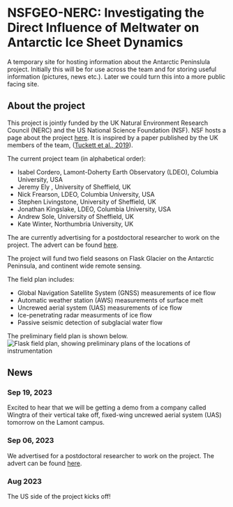# NSFGEO-NERC: Investigating the Direct Influence of Meltwater on Antarctic Ice Sheet Dynamics

A temporary site for hosting information about the Antarctic Peninslula project. Initially this will be for use across the team and for storing useful information (pictures, news etc.). Later we could turn this into a more public facing site.

## About the project
This project is jointly funded by the UK Natural Environment Research Council (NERC) and the US National Science Foundation (NSF). NSF hosts a page about the project [here](https://www.nsf.gov/awardsearch/showAward?AWD_ID=2053169). It is inspired by a paper published by the UK members of the team, ([Tuckett et al., 2019](https://doi.org/10.1038/s41467-019-12039-2)).

The current project team (in alphabetical order):
- Isabel Cordero, Lamont-Doherty Earth Observatory (LDEO), Columbia University, USA
- Jeremy Ely , University of Sheffield, UK
- Nick Frearson, LDEO, Columbia University, USA
- Stephen Livingstone, University of Sheffield, UK
- Jonathan Kingslake, LDEO, Columbia University, USA
- Andrew Sole, University of Sheffield, UK
- Kate Winter, Northumbria University, UK

The are currently advertising for a postdoctoral researcher to work on the project. The advert can be found [here](https://apply.interfolio.com/131480).

The project will fund two field seasons on Flask Glacier on the Antarctic Peninsula, and continent wide remote sensing. 

The field plan includes:
- Global Navigation Satellite System (GNSS) measurements of ice flow
- Automatic weather station (AWS) measurements of surface melt
- Uncrewed aerial system (UAS) measurements of ice flow
- Ice-penetrating radar measurments of ice flow
- Passive seismic detection of subglacial water flow

The preliminary field plan is shown below.
![Flask field plan, showing preliminary plans of the locations of instrumentation](fieldwork/site_selection/flask_glacier_site_1_annotated.png)

## News 

### Sep 19, 2023 
Excited to hear that we will be getting a demo from a company called Wingtra of their vertical take off, fixed-wing uncrewed aerial system (UAS) tomorrow on the Lamont campus. 

### Sep 06, 2023 
We advertised for a postdoctoral researcher to work on the project. The advert can be found [here](https://apply.interfolio.com/131480). 

### Aug 2023
The US side of the project kicks off! 




